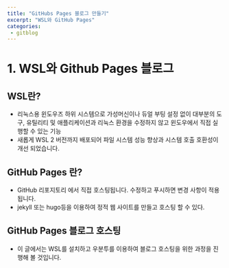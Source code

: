 ```yaml
---
title: "GitHubs Pages 블로그 만들기"
excerpt: "WSL와 GitHub Pages"
categories:
 - gitblog
---
```

# 1. WSL와 Github Pages 블로그
## WSL란?  
- 리눅스용 윈도우즈 하위 시스템으로 가성머신이나 듀얼 부팅 설정 없이 대부분의 도구, 유틸리티 및 애플리케이션과 리눅스 환경을 수정하지 않고 윈도우에서 직접 실행할 수 있는 기능  
- 새롭게 WSL 2 버전까지 배포되어 파일 시스템 성능 향상과 시스템 호출 호환성이 개선 되었습니다.    

## GitHub Pages 란?
- GitHub 리포지토리 에서 직접 호스팅됩니다. 수정하고 푸시하면 변경 사항이 적용됩니다.  
- jekyll 또는 hugo등을 이용하여 정적 웹 사이트를 만들고 호스팅 할 수 있다.  
## GitHub Pages 블로그 호스팅  
- 이 글에서는 WSL를 설치하고 우분투를 이용하여 블로그 호스팅을 위한 과정을 진행해 볼 것입니다.
